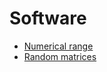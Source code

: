 Software
========

-   [Numerical range](/software/numerical-range)
-   [Random matrices](/software/random-matrices)
